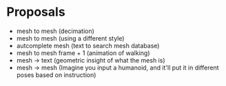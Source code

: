 # Proposals

* mesh to mesh (decimation) 
* mesh to mesh (using a different style)
* autcomplete mesh (text to search mesh database)
* mesh to mesh frame + 1 (animation of walking) 
* mesh -> text (geometric insight of what the mesh is) 
* mesh -> mesh (Imagine you input a humanoid, and it'll put it in different poses based on instruction)